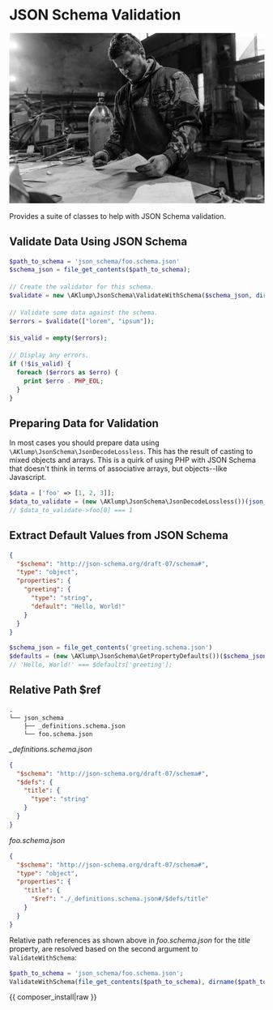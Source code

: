 <!--
id: readme
tags: ''
-->

# JSON Schema Validation

![Validation](../../images/validation.jpg)

Provides a suite of classes to help with JSON Schema validation.

## Validate Data Using JSON Schema

```php
$path_to_schema = 'json_schema/foo.schema.json'
$schema_json = file_get_contents($path_to_schema);

// Create the validator for this schema.
$validate = new \AKlump\JsonSchema\ValidateWithSchema($schema_json, dirname($path_to_schema);

// Validate some data against the schema.
$errors = $validate(["lorem", "ipsum"]);

$is_valid = empty($errors);

// Display any errors.
if (!$is_valid) {
  foreach ($errors as $erro) {
    print $erro . PHP_EOL;
  }
}
```

## Preparing Data for Validation

In most cases you should prepare data using `\AKlump\JsonSchema\JsonDecodeLossless`. This has the result of casting to mixed objects and arrays. This is a quirk of using PHP with JSON Schema that doesn't think in terms of associative arrays, but objects--like Javascript.

```php
$data = ['foo' => [1, 2, 3]];
$data_to_validate = (new \AKlump\JsonSchema\JsonDecodeLossless())(json_encode($data));
// $data_to_validate->foo[0] === 1
```

## Extract Default Values from JSON Schema

```json
{
  "$schema": "http://json-schema.org/draft-07/schema#",
  "type": "object",
  "properties": {
    "greeting": {
      "type": "string",
      "default": "Hello, World!"
    }
  }
}
```

```php
$schema_json = file_get_contents('greeting.schema.json')
$defaults = (new \AKlump\JsonSchema\GetPropertyDefaults())($schema_json);
// 'Hello, World!' === $defaults['greeting'];
```

## Relative Path $ref

```text
.
└── json_schema
    ├── _definitions.schema.json
    └── foo.schema.json
```

_\_definitions.schema.json_

```json
{
  "$schema": "http://json-schema.org/draft-07/schema#",
  "$defs": {
    "title": {
      "type": "string"
    }
  }
}
```

_foo.schema.json_

```json
{
  "$schema": "http://json-schema.org/draft-07/schema#",
  "type": "object",
  "properties": {
    "title": {
      "$ref": "./_definitions.schema.json#/$defs/title"
    }
  }
}
```

Relative path references as shown above in _foo.schema.json_ for the _title_ property, are resolved based on the second argument to `ValidateWithSchema`:

```php
$path_to_schema = 'json_schema/foo.schema.json';
ValidateWithSchema(file_get_contents($path_to_schema), dirname($path_to_schema);
```

{{ composer_install|raw }}
